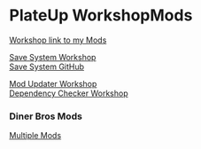 # PlateUp WorkshopMods
[Workshop link to my Mods](https://steamcommunity.com/id/69121417/myworkshopfiles/?appid=1599600)

[Save System Workshop](https://steamcommunity.com/sharedfiles/filedetails/?id=2900092542)</br>
[Save System GitHub](https://github.com/Aragami-delp/PlateUp_Mods)

[Mod Updater Workshop](https://steamcommunity.com/sharedfiles/filedetails/?id=2916093422)</br>
[Dependency Checker Workshop](https://steamcommunity.com/sharedfiles/filedetails/?id=2941583284)

### Diner Bros Mods
[Multiple Mods](https://gitlab.com/Aragami_/DinerBros_Modding)
